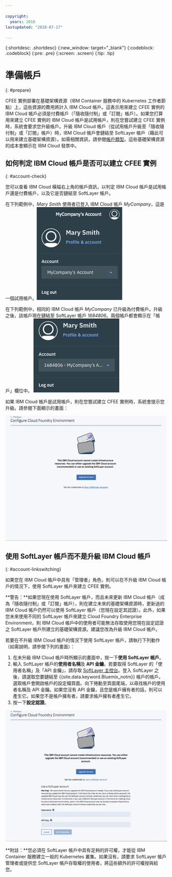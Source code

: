 ```yaml
---

copyright:
  years: 2018
lastupdated: "2018-07-17"

---
```


{:shortdesc: .shortdesc}
{:new_window: target="_blank"}
{:codeblock: .codeblock}
{:pre: .pre}
{:screen: .screen}
{:tip: .tip}

# 準備帳戶
{: #prepare}

CFEE 實例部署在基礎架構資源（IBM Container 服務中的 Kubernetes 工作者節點）上，這些資源的費用將計入 IBM Cloud 帳戶。這表示用來建立 CFEE 實例的 IBM Cloud 帳戶必須是付費帳戶（「隨收隨付制」或「訂閱」帳戶）。如果您打算用來建立 CFEE 實例的 IBM Cloud 帳戶是試用帳戶，則在您嘗試建立 CFEE 實例時，系統會要求您升級帳戶。升級 IBM Cloud 帳戶（從試用帳戶升級至「隨收隨付制」或「訂閱」帳戶）時，IBM Cloud 帳戶會鏈結至 SoftLayer 帳戶（藉此可以用來建立基礎架構資源）。如需相關資訊，請參閱[帳戶類型](https://console.bluemix.net/docs/account/index.html#accounts)。這些基礎架構資源的成本會顯示在 IBM Cloud 發票中。

## 如何判定 IBM Cloud 帳戶是否可以建立 CFEE 實例
{: #account-check}

您可以查看 IBM Cloud 橫幅右上角的帳戶資訊，以判定 IBM Cloud 帳戶是試用帳戶還是付費帳戶，以及它是否鏈結至 SoftLayer 帳戶。

在下列範例中，_Mary Smith_ 使用者已登入 IBM Cloud 帳戶 _MyCompany_，這是一個試用帳戶。![帳戶檢查](img/AccountExample_1.png)

在下列範例中，相同的 IBM Cloud 帳戶 _MyCompany_ 已升級為付費帳戶。升級之後，該帳戶現在鏈結至 SoftLayer 帳戶 _1684806_。兩個帳戶都會顯示在「帳戶」欄位中。
![帳戶檢查](img/AccountExample_2.png)

如果 IBM Cloud 帳戶是試用帳戶，則在您嘗試建立 CFEE 實例時，系統會提示您升級。請參閱下面顯示的畫面：

![帳戶檢查](img/UpgradeAccountPage_1.png)

## 使用 SoftLayer 帳戶而不是升級 IBM Cloud 帳戶
{: #account-linkswitching}

如果您在 IBM Cloud 帳戶中具有「管理者」角色，則可以在不升級 IBM Cloud 帳戶的情況下，使用 SoftLayer 帳戶來建立 CFEE 實例。


**警告：**如果您現在使用 SoftLayer 帳戶，而且未來更新 IBM Cloud 帳戶（成為「隨收隨付制」或「訂閱」帳戶），則在建立未來的基礎架構資源時，更新過的 IBM Cloud 帳戶仍然可以使用 SoftLayer 帳戶（您現在設定其認證）。此外，如果您未來使用不同的 SoftLayer 帳戶來建立 Cloud Foundry Enterprise Environment，則 IBM Cloud 帳戶中的使用者可能無法存取使用您現在設定認證之 SoftLayer 帳戶所建立的基礎架構資源。建議您改為升級 IBM Cloud 帳戶。

若要在不升級 IBM Cloud 帳戶的情況下使用 SoftLayer 帳戶，請執行下列動作（如需說明，請參閱下列的畫面）：
1. 在未升級 IBM Cloud 帳戶時所顯示的畫面中，按一下**使用 SoftLayer 帳戶**。
2. 輸入 SoftLayer 帳戶的**使用者名稱**及 **API 金鑰**。若要取得 SoftLayer 的「使用者名稱」及「API 金鑰」，請存取 [SoftLayer 主控台](https://control.softlayer.com)。登入 SoftLayer 之後，請選取您要鏈結至 {{site.data.keyword.Bluemix_notm}} 帳戶的帳戶。選取帳戶會開啟帳戶的設定檔頁面。向下捲動至頁面尾端，以尋找帳戶的使用者名稱及 API 金鑰。如果您沒有 API 金鑰，且您是帳戶擁有者的話，則可以產生它。如果您不是帳戶擁有者，請要求帳戶擁有者產生它。
3. 按一下**設定認證**。

![帳戶檢查](img/UpgradeAccountPage_2.png)

**附註：**您必須在 SoftLayer 帳戶中具有足夠的許可權，才能從 IBM Container 服務建立一般的 Kubernetes 叢集。如果沒有，請要求 SoftLayer 帳戶管理者或提供您 SoftLayer 帳戶存取權的使用者，將這些額外的許可權授與給您。
